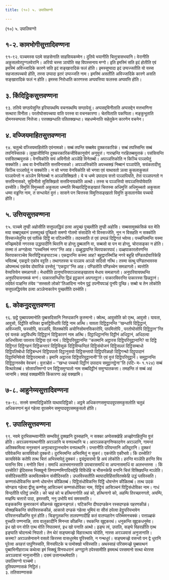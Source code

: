 ```yaml
---
title: (१०) ५. उपालिवग्गो

---
```

(१०) ५. उपालिवग्गो  


## १-२. कामभोगीसुत्तादिवण्णना

९१-९२. पञ्चमस्स पठमे साहसेनाति साहसियकम्मेन। दुतिये भयानीति चित्तुत्रासभयानि। वेरानीति अकुसलवेरपुग्गलवेरानि। अरियो चस्स ञायोति सह विपस्सनाय मग्गो। इति इमस्मिं सति इदं होतीति एवं इमस्मिं अविज्जादिके कारणे सति इदं सङ्खारादिकं फलं होति। इमस्सुप्पादा इदं उप्पज्जतीति यो यस्स सहजातपच्चयो होति, तस्स उप्पादा इतरं उप्पज्जति नाम। इमस्मिं असतीति अविज्जादिके कारणे असति सङ्खारादिकं फलं न होति। इमस्स निरोधाति कारणस्स अप्पवत्तिया फलस्स अप्पवत्ति होति।  


## ३. किंदिट्ठिकसुत्तवण्णना

९३. ततिये सण्ठापेसुन्ति इरियापथम्पि वचनपथम्पि सण्ठापेसुं। अप्पसद्दविनीताति अप्पसद्देन मत्तभाणिना सत्थारा विनीता। परतोघोसपच्चया वाति परस्स वा वचनकारणा। चेतयिताति पकप्पिता। मङ्कुभूताति दोमनस्सप्पत्ता नित्तेजा। पत्तक्खन्धाति पतितक्खन्धा। सहधम्मेनाति सहेतुकेन कारणेन वचनेन।  


## ४. वज्जियमाहितसुत्तवण्णना

९४. चतुत्थे वज्जियमाहितोति एवंनामको। सब्बं तपन्ति सब्बमेव दुक्करकारिकं। सब्बं तपस्सिन्ति सब्बं तपनिस्सितकं। लूखाजीविन्ति दुक्करकारिकजीविकानुयोगं अनुयुत्तं। गारय्हन्ति गरहितब्बयुत्तकं। पसंसियन्ति पसंसितब्बयुत्तकं। वेनयिकोति सयं अविनीतो अञ्ञेहि विनेतब्बो। अपञ्ञत्तिकोति न किञ्चि पञ्ञापेतुं सक्कोति। अथ वा वेनयिकोति सत्तविनासको। अपञ्ञत्तिकोति अपच्चक्खं निब्बानं पञ्ञापेति, सयंकतादीसु किञ्चि पञ्ञापेतुं न सक्कोति। न सो भगवा वेनयिकोति सो भगवा एवं याथावतो ञत्वा कुसलाकुसलं पञ्ञापेन्तो न अञ्ञेन विनेतब्बो न अञ्ञसिक्खितो। ये च धम्मे उपादाय सत्तो पञ्ञापियति, तेसं पञ्ञापनतो न सत्तविनासको, सुविनीतो सुसिक्खितो सत्तविनायकोति अत्थो। तस्स च पञ्ञत्तियो सपञ्ञत्तियोयेवाति दस्सेति। विमुत्तिं विमुच्चतो अकुसला धम्माति मिच्छादिट्ठिसङ्खातं चित्तस्स अधिमुत्तिं अधिमुच्चतो अकुसला धम्मा वड्ढन्ति नाम, तं सन्धायेतं वुत्तं। सासने पन चित्तस्स विमुत्तिसङ्खातो विमुत्ति कुसलानंयेव पच्चयो होति।  


## ५. उत्तियसुत्तवण्णना

९५. पञ्चमे तुण्ही अहोसीति सत्तूपलद्धियं ठत्वा अपुच्छं पुच्छतीति तुण्ही अहोसि। सब्बसामुक्कंसिकं वत मेति मया सब्बपुच्छानं उत्तमपुच्छं पुच्छितो समणो गोतमो संसादेति नो विस्सज्जेति, नून न विसहति न सक्कोति विस्सज्जेतुन्ति एवं पापिकं दिट्ठिं मा पटिलभीति। तदस्साति तं एवं उप्पन्नं दिट्ठिगतं भवेय्य। पच्चन्तिमन्ति यस्मा मज्झिमदेसे नगरस्स उद्धापादीनि थिरानि वा होन्तु दुब्बलानि वा, सब्बसो वा पन मा होन्तु, चोरासङ्का न होति। तस्मा तं अग्गहेत्वा ‘‘पच्चन्तिमं नगर’’न्ति आह। दळ्हुद्धापन्ति थिरपाकारपादं। दळ्हपाकारतोरणन्ति थिरपाकारञ्चेव थिरपिट्ठिसङ्घाटञ्च। एकद्वारन्ति कस्मा आह? बहुद्वारस्मिञ्हि नगरे बहूहि पण्डितदोवारिकेहि भवितब्बं, एकद्वारे एकोव वट्टति। तथागतस्स च पञ्ञाय अञ्ञो सदिसो नत्थि। तस्मा सत्थु पण्डितभावस्स ओपम्मत्थं एकंयेव दोवारिकं दस्सेतुं ‘‘एकद्वार’’न्ति आह। पण्डितोति पण्डिच्चेन समन्नागतो। ब्यत्तोति वेय्यत्तियेन समन्नागतो। मेधावीति ठानुप्पत्तियपञ्ञासङ्खाताय मेधाय समन्नागतो। अनुपरियायपथन्ति अनुपरियायनामकं मग्गं। पाकारसन्धिन्ति द्विन्नं इट्ठकानं अपगतट्ठानं। पाकारविवरन्ति पाकारस्स छिन्नट्ठानं। तदेवेतं पञ्हन्ति तंयेव ‘‘सस्सतो लोको’’तिआदिना नयेन पुट्ठं ठपनीयपञ्हं पुनपि पुच्छि। सब्बो च तेन लोकोति सत्तूपलद्धियंयेव ठत्वा अञ्ञेनाकारेन पुच्छतीति दस्सेति।  


## ६. कोकनुदसुत्तवण्णना

९६. छट्ठे पुब्बापयमानोति पुब्बसदिसानि निरुदकानि कुरुमानो। क्वेत्थ, आवुसोति को एत्थ, आवुसो। यावता, आवुसो, दिट्ठीति यत्तिका द्वासट्ठिविधापि दिट्ठि नाम अत्थि। यावता दिट्ठिट्ठानन्ति ‘‘खन्धापि दिट्ठिट्ठानं, अविज्जापि, फस्सोपि, सञ्ञापि, वितक्कोपि अयोनिसोमनसिकारोपि, पापमित्तोपि , परतोघोसोपि दिट्ठिट्ठान’’न्ति एवं यत्तकं अट्ठविधम्पि दिट्ठिट्ठानं दिट्ठिकारणं नाम अत्थि। दिट्ठाधिट्ठानन्ति दिट्ठीनं अधिट्ठानं, अधिठत्वा अधिभवित्वा पवत्ताय दिट्ठिया एतं नामं। दिट्ठिपरियुट्ठानन्ति ‘‘कतमानि अट्ठारस दिट्ठिपरियुट्ठानानि? या दिट्ठि दिट्ठिगतं दिट्ठिगहनं दिट्ठिकन्तारं दिट्ठिविसूकं दिट्ठिविप्फन्दितं दिट्ठिसंयोजनं दिट्ठिसल्लं दिट्ठिसम्बाधो दिट्ठिपलिबोधो दिट्ठिबन्धनं दिट्ठिपपातो दिट्ठानुसयो दिट्ठिसन्तापो दिट्ठिपरिळाहो दिट्ठिगन्थो दिट्ठुपादानं दिट्ठाभिनिवेसो दिट्ठिपरामासो। इमानि अट्ठारस दिट्ठिपरियुट्ठानानी’’ति एवं वुत्तं दिट्ठिपरियुट्ठानं। समुट्ठानन्ति दिट्ठिट्ठानस्सेव वेवचनं। वुत्तञ्हेतं – ‘‘खन्धा पच्चयो दिट्ठीनं उपादाय समुट्ठानट्ठेना’’ति (पटि॰ म॰ १.१२४) सब्बं वित्थारेतब्बं। सोतापत्तिमग्गो पन दिट्ठिसमुग्घातो नाम सब्बदिट्ठीनं समुग्घातकत्ता। तमहन्ति तं सब्बं अहं जानामि। क्याहं वक्खामीति किंकारणा अहं वक्खामि।  


## ७-८. आहुनेय्यसुत्तादिवण्णना

९७-९८. सत्तमे सम्मादिट्ठिकोति याथावदिट्ठिको। अट्ठमे अधिकरणसमुप्पादवूपसमकुसलोति चतुन्नं अधिकरणानं मूलं गहेत्वा वूपसमेन समुप्पादवूपसमकुसलो होति।  


## ९. उपालिसुत्तवण्णना

९९. नवमे दुरभिसम्भवानीति सम्भवितुं दुक्खानि दुस्सहानि, न सक्का अप्पेसक्खेहि अज्झोगाहितुन्ति वुत्तं होति। अरञ्ञवनपत्थानीति अरञ्ञानि च वनपत्थानि च। आरञ्ञकङ्गनिप्फादनेन अरञ्ञानि, गामन्तं अतिक्कमित्वा मनुस्सानं अनुपचारट्ठानभावेन वनपत्थानि। पन्तानीति परियन्तानि अतिदूरानि। दुक्करं पविवेकन्ति कायविवेको दुक्करो। दुरभिरमन्ति अभिरमितुं न सुकरं। एकत्तेति एकीभावे। किं दस्सेति? कायविवेके कतेपि तत्थ चित्तं अभिरमापेतुं दुक्करं। द्वयंद्वयारामो हि अयं लोकोति। हरन्ति मञ्ञेति हरन्ति विय घसन्ति विय। मनोति चित्तं। समाधिं अलभमानस्साति उपचारसमाधिं वा अप्पनासमाधिं वा अलभन्तस्स । किं दस्सेति? ईदिसस्स भिक्खुनो तिणपण्णमिगादिसद्देहि विविधेहि च भीसनकेहि वनानि चित्तं विक्खिपन्ति मञ्ञेति। संसीदिस्सतीति कामवितक्केन संसीदिस्सति। उप्लविस्सतीति ब्यापादविहिंसावितक्केहि उद्धं प्लविस्सति।  
कण्णसंधोविकन्ति कण्णे धोवन्तेन कीळितब्बं। पिट्ठिसंधोविकन्ति पिट्ठिं धोवन्तेन कीळितब्बं। तत्थ उदकं सोण्डाय गहेत्वा द्वीसु कण्णेसु आसिञ्चनं कण्णसंधोविका नाम, पिट्ठियं आसिञ्चनं पिट्ठिसंधोविका नाम। गाधं विन्दतीति पतिट्ठं लभति। को चाहं को च हत्थिनागोति अहं को, हत्थिनागो को, अहम्पि तिरच्छानगतो, अयम्पि, मय्हम्पि चत्तारो पादा, इमस्सपि, ननु उभोपि मयं समसमाति।  
वङ्ककन्ति कुमारकानं कीळनकं खुद्दकनङ्गलं। घटिकन्ति दीघदण्डकेन रस्सदण्डकं पहरणकीळं। मोक्खचिकन्ति संपरिवत्तककीळं, आकासे दण्डकं गहेत्वा भूमियं वा सीसं ठपेत्वा हेट्ठुपरियभावेन परिवत्तनकीळन्ति वुत्तं होति। चिङ्गुलकन्ति तालपण्णादीहि कतं वातप्पहारेन परिब्भमनचक्कं। पत्ताळ्हकं वुच्चति पण्णनाळि, ताय वालुकादीनि मिनन्ता कीळन्ति। रथकन्ति खुद्दकरथं। धनुकन्ति खुद्दकधनुमेव।  
इध खो पन वोति एत्थ वोति निपातमत्तं, इध खो पनाति अत्थो। इङ्घ त्वं, उपालि, सङ्घे विहराहीति एत्थ इङ्घाति चोदनत्थे निपातो। तेन थेरं सङ्घमज्झे विहारत्थाय चोदेति, नास्स अरञ्ञवासं अनुजानाति। कस्मा? अरञ्ञसेनासने वसतो किरस्स वासधुरमेव पूरिस्सति, न गन्थधुरं। सङ्घमज्झे वसन्तो पन द्वे धुरानि पूरेत्वा अरहत्तं पापुणिस्सति, विनयपिटके च पामोक्खो भविस्सति। अथस्साहं परिसमज्झे पुब्बपत्थनं पुब्बाभिनीहारञ्च कथेत्वा इमं भिक्खुं विनयधरानं अग्गट्ठाने ठपेस्सामीति इममत्थं पस्समानो सत्था थेरस्स अरञ्ञवासं नानुजानीति। दसमं उत्तानत्थमेवाति।  
उपालिवग्गो पञ्चमो।  
दुतियपण्णासकं निट्ठितं।  
३. ततियपण्णासकं  